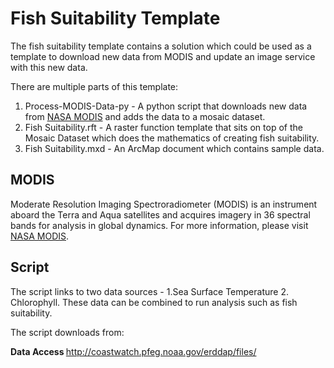 # Fish Suitability Template
The fish suitability template contains a solution which could be used as a template to download new data from MODIS and update an image service with this new data. 

There are multiple parts of this template:
1. Process-MODIS-Data-py - A python script that downloads new data from [NASA MODIS](https://modis.gsfc.nasa.gov/about) and adds the data to a mosaic dataset.</li>
2. Fish Suitability.rft - A raster function template that sits on top of the Mosaic Dataset which does the mathematics of creating fish suitability.
3. Fish Suitability.mxd - An ArcMap document which contains sample data.


## MODIS
Moderate Resolution Imaging Spectroradiometer (MODIS) is an instrument aboard the Terra and Aqua satellites and acquires imagery in 36 spectral bands for analysis in global dynamics. For more information, please visit [NASA MODIS](https://modis.gsfc.nasa.gov/about/).

## Script
The script links to two data sources - 1.Sea Surface Temperature 2. Chlorophyll. These data can be combined to run analysis such as fish suitability. 

The script downloads from:

<b> Data Access </b> http://coastwatch.pfeg.noaa.gov/erddap/files/


